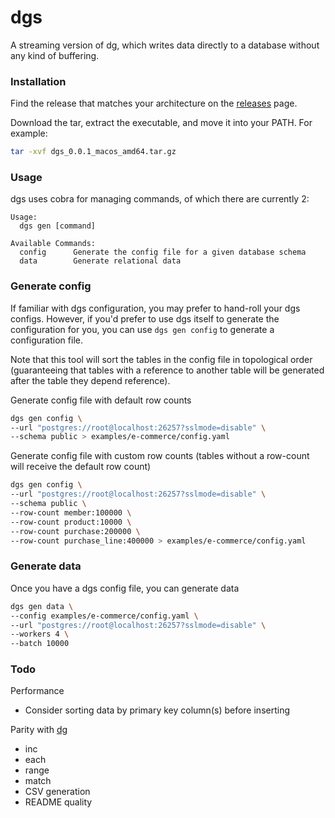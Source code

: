 # dgs
A streaming version of dg, which writes data directly to a database without any kind of buffering.

### Installation

Find the release that matches your architecture on the [releases](https://github.com/codingconcepts/dgs/releases) page.

Download the tar, extract the executable, and move it into your PATH. For example:

```sh
tar -xvf dgs_0.0.1_macos_amd64.tar.gz
```

### Usage

dgs uses cobra for managing commands, of which there are currently 2:

```
Usage:
  dgs gen [command]

Available Commands:
  config      Generate the config file for a given database schema
  data        Generate relational data
```

### Generate config

If familiar with dgs configuration, you may prefer to hand-roll your dgs configs. However, if you'd prefer to use dgs itself to generate the configuration for you, you can use `dgs gen config` to generate a configuration file.

Note that this tool will sort the tables in the config file in topological order (guaranteeing that tables with a reference to another table will be generated after the table they depend reference).

Generate config file with default row counts

```sh
dgs gen config \
--url "postgres://root@localhost:26257?sslmode=disable" \
--schema public > examples/e-commerce/config.yaml
```

Generate config file with custom row counts (tables without a row-count will receive the default row count)

```sh
dgs gen config \
--url "postgres://root@localhost:26257?sslmode=disable" \
--schema public \
--row-count member:100000 \
--row-count product:10000 \
--row-count purchase:200000 \
--row-count purchase_line:400000 > examples/e-commerce/config.yaml
```

### Generate data

Once you have a dgs config file, you can generate data

```sh
dgs gen data \
--config examples/e-commerce/config.yaml \
--url "postgres://root@localhost:26257?sslmode=disable" \
--workers 4 \
--batch 10000
```

### Todo

Performance

* Consider sorting data by primary key column(s) before inserting

Parity with [dg](https://github.com/codingconcepts/dg)

* inc
* each
* range
* match
* CSV generation
* README quality